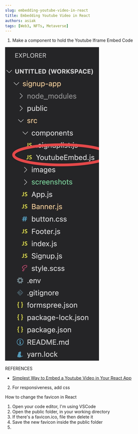 ```yaml
---
slug: embedding-youtube-video-in-react
title: Embedding Youtube Video in React
authors: asiak
tags: [Web3, NFTs, Metaverse]
---
```


1. Make a component to hold the Youtube Iframe Embed Code

![signupappfilestructure.jpg](./signupappfilestructure.jpg)



REFERENCES
- [Simplest Way to Embed a Youtube Video in Your React App](https://dev.to/bravemaster619/simplest-way-to-embed-a-youtube-video-in-your-react-app-3bk2)


2. For responsiveness, add css 




How to change the favicon in React 

1. Open your code editor, I'm using VSCode 
2. Open the public folder, in your working directory 
3. If there's a favicon.ico, file then delete it 
4. Save the new favicon inside the public folder
5.   













